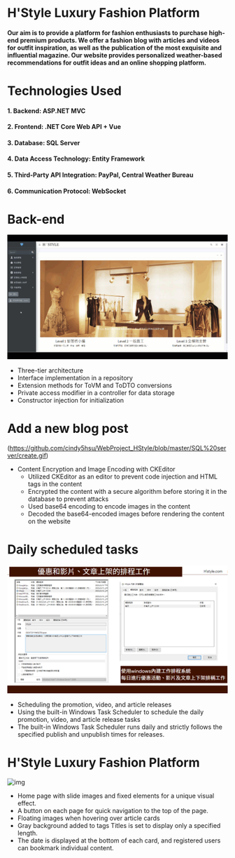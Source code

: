 # H'Style Luxury Fashion Platform
#### Our aim is to provide a platform for fashion enthusiasts to purchase high-end premium products. We offer a fashion blog with articles and videos for outfit inspiration, as well as the publication of the most exquisite and influential magazine. Our website provides personalized weather-based recommendations for outfit ideas and an online shopping platform.

# Technologies Used
#### 1. Backend: ASP.NET MVC
#### 2. Frontend: .NET Core Web API + Vue
#### 3. Database: SQL Server
#### 4. Data Access Technology: Entity Framework
#### 5. Third-Party API Integration: PayPal, Central Weather Bureau
#### 6. Communication Protocol: WebSocket

# Back-end

![img](https://github.com/cindy5hsu/WebProject_HStyle/blob/master/SQL%20server/search.gif)

* Three-tier architecture
* Interface implementation in a repository
* Extension methods for ToVM and ToDTO conversions
* Private access modifier in a controller for data storage
* Constructor injection for initialization

# Add a new blog post

(https://github.com/cindy5hsu/WebProject_HStyle/blob/master/SQL%20server/create.gif)

* Content Encryption and Image Encoding with CKEditor
  * Utilized CKEditor as an editor to prevent code injection and HTML tags in the content
  * Encrypted the content with a secure algorithm before storing it in the database to prevent attacks
  * Used base64 encoding to encode images in the content
  * Decoded the base64-encoded images before rendering the content on the website

# Daily scheduled tasks

![img](https://github.com/cindy5hsu/WebProject_HStyle/blob/master/SQL%20server/daily%20update.png)

* Scheduling the promotion, video, and article releases
* Using the built-in Windows Task Scheduler to schedule the daily promotion, video, and article release tasks
* The built-in Windows Task Scheduler runs daily and strictly follows the specified publish and unpublish times for releases.

# H'Style Luxury Fashion Platform 

![img](https://github.com/cindy5hsu/WebProject_HStyle/blob/master/SQL%20server/website.gif)

* Home page with slide images and fixed elements for a unique visual effect.
* A button on each page for quick navigation to the top of the page.
* Floating images when hovering over article cards
* Gray background added to tags Titles is set to display only a specified length.
* The date is displayed at the bottom of each card, and registered users can bookmark individual content.
